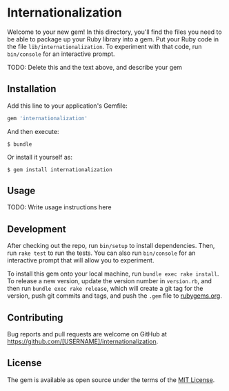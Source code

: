 # Internationalization

Welcome to your new gem! In this directory, you'll find the files you need to be able to package up your Ruby library into a gem. Put your Ruby code in the file `lib/internationalization`. To experiment with that code, run `bin/console` for an interactive prompt.

TODO: Delete this and the text above, and describe your gem

## Installation

Add this line to your application's Gemfile:

```ruby
gem 'internationalization'
```

And then execute:

    $ bundle

Or install it yourself as:

    $ gem install internationalization

## Usage

TODO: Write usage instructions here

## Development

After checking out the repo, run `bin/setup` to install dependencies. Then, run `rake test` to run the tests. You can also run `bin/console` for an interactive prompt that will allow you to experiment.

To install this gem onto your local machine, run `bundle exec rake install`. To release a new version, update the version number in `version.rb`, and then run `bundle exec rake release`, which will create a git tag for the version, push git commits and tags, and push the `.gem` file to [rubygems.org](https://rubygems.org).

## Contributing

Bug reports and pull requests are welcome on GitHub at https://github.com/[USERNAME]/internationalization.


## License

The gem is available as open source under the terms of the [MIT License](http://opensource.org/licenses/MIT).


